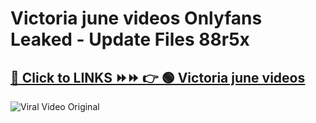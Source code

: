 
 # Victoria june videos Onlyfans Leaked - Update Files 88r5x

## <h2><a href="https://clipsfans.com/Victoria_june_videos&ref=git">🔗 Click to LINKS ⏩⏩ 👉 🟢 Victoria june videos </a></h2>

<a href="https://clipsfans.com/Victoria_june_videos&ref=git" rel="nofollow" data-target="animated-image.originalLink"><img src="https://i.ibb.co.com/xMMVF88/686577567.gif" alt="Viral Video Original" style="max-width: 100%; display: inline-block;" data-target="animated-image.originalImage"></a>

